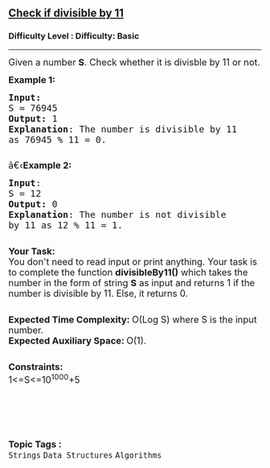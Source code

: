 <h2><a href="https://www.geeksforgeeks.org/problems/check-if-divisible-by-114724/1?page=4&category=Arrays,Strings,Linked%20List,Stack,Queue&difficulty=Basic&status=unsolved&sortBy=submissions">Check if divisible by 11</a></h2><h3>Difficulty Level : Difficulty: Basic</h3><hr><div class="problems_problem_content__Xm_eO"><p><span style="font-size: 18px;">Given a number <strong>S</strong>. Check whether it is divisble by 11 or not.</span></p>
<p><span style="font-size: 18px;"><strong>Example 1:</strong></span></p>
<pre><span style="font-size: 18px;"><strong>Input:</strong>
S = 76945
<strong>Output:</strong> 1
<strong>Explanation</strong>: The number is divisible by 11
as 76945 % 11 = 0.
</span>
</pre>
<p><span style="font-size: 18px;">â€‹<strong>Example 2:</strong></span></p>
<pre><span style="font-size: 18px;"><strong>Input</strong>: 
S = 12
<strong>Output:</strong> 0
<strong>Explanation</strong>: The number is not divisible
by 11 as 12 % 11 = 1.</span>
</pre>
<p><br><span style="font-size: 18px;"><strong>Your Task:</strong><br>You don't need to read input or print anything. Your task is to complete the function&nbsp;<strong>divisibleBy11()</strong>&nbsp;which takes the number in the form of string <strong>S</strong> as input and returns 1 if the number is divisible by 11. Else, it returns 0.</span></p>
<p><br><span style="font-size: 18px;"><strong>Expected Time Complexity:&nbsp;</strong>O(Log S) where S&nbsp;is the input number.<br><strong>Expected Auxiliary Space:&nbsp;</strong>O(1).&nbsp;</span></p>
<p><br><span style="font-size: 18px;"><strong>Constraints:</strong><br>1&lt;=S&lt;=10<sup>1000</sup>+5</span></p>
<p>&nbsp;</p>
<p>&nbsp;</p></div><br><p><span style=font-size:18px><strong>Topic Tags : </strong><br><code>Strings</code>&nbsp;<code>Data Structures</code>&nbsp;<code>Algorithms</code>&nbsp;